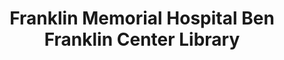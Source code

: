 ---
layout: repo
title: "Franklin Memorial Hospital Ben Franklin Center Library"
id: 2720
permalink: repos/2720/
---